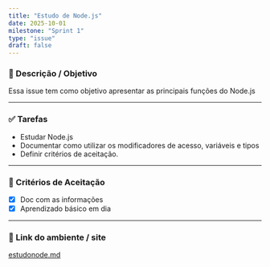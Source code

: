 ```yaml
---
title: "Estudo de Node.js"
date: 2025-10-01
milestone: "Sprint 1"
type: "issue"
draft: false
---
```


### 📝 Descrição / Objetivo  
Essa issue tem como objetivo apresentar as principais funções do Node.js

---

### ✅ Tarefas  
- Estudar Node.js
- Documentar como utilizar os modificadores de acesso, variáveis e tipos
- Definir critérios de aceitação.  

---

### 📌 Critérios de Aceitação  
- [x] Doc com as informações
- [x] Aprendizado básico em dia 

---

### 🔗 Link do ambiente / site  
[estudonode.md](https://github.com/unb-mds/2025-2-Squad-10/blob/main/doc/backend/node.js/estudonode.md)

